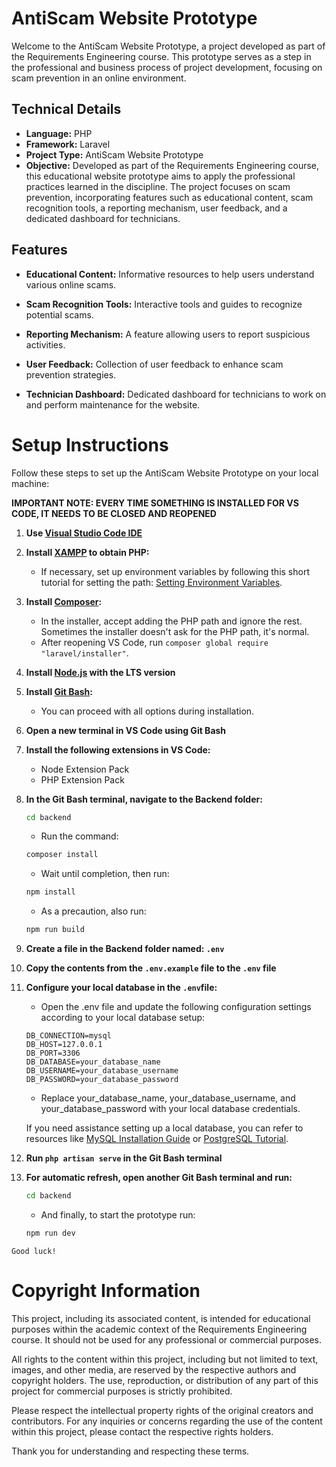 # AntiScam Website Prototype

Welcome to the AntiScam Website Prototype, a project developed as part of the Requirements Engineering course. This prototype serves as a step in the professional and business process of project development, focusing on scam prevention in an online environment.

## Technical Details

- **Language:** PHP
- **Framework:** Laravel
- **Project Type:** AntiScam Website Prototype
- **Objective:** Developed as part of the Requirements Engineering course, this educational website prototype aims to apply the professional practices learned in the discipline. The project focuses on scam prevention, incorporating features such as educational content, scam recognition tools, a reporting mechanism, user feedback, and a dedicated dashboard for technicians.

## Features

- **Educational Content:** Informative resources to help users understand various online scams.

- **Scam Recognition Tools:** Interactive tools and guides to recognize potential scams.
  
- **Reporting Mechanism:** A feature allowing users to report suspicious activities.
  
- **User Feedback:** Collection of user feedback to enhance scam prevention strategies.

- **Technician Dashboard:** Dedicated dashboard for technicians to work on and perform maintenance for the website.

# Setup Instructions

Follow these steps to set up the AntiScam Website Prototype on your local machine:

**IMPORTANT NOTE: EVERY TIME SOMETHING IS INSTALLED FOR VS CODE, IT NEEDS TO BE CLOSED AND REOPENED**

1. **Use [Visual Studio Code IDE](https://code.visualstudio.com/)**

2. **Install [XAMPP](https://www.apachefriends.org/download.html) to obtain PHP:**
   - If necessary, set up environment variables by following this short tutorial for setting the path: [Setting Environment Variables](https://maheshwaghmare.com/windows/blog/environment-variables-path/#set-environment-variable).

3. **Install [Composer](https://getcomposer.org/):**
   - In the installer, accept adding the PHP path and ignore the rest. Sometimes the installer doesn't ask for the PHP path, it's normal.
   - After reopening VS Code, run `composer global require "laravel/installer"`.

4. **Install [Node.js](https://nodejs.org/) with the LTS version**

5. **Install [Git Bash](https://git-scm.com/downloads):**
   - You can proceed with all options during installation.

6. **Open a new terminal in VS Code using Git Bash**

7. **Install the following extensions in VS Code:**
   - Node Extension Pack
   - PHP Extension Pack

8. **In the Git Bash terminal, navigate to the Backend folder:**
   
   ```bash
   cd backend
   ```

    - Run the command:
    ```bash
    composer install
    ```
    - Wait until completion, then run:
    ```bash
    npm install
    ```

    - As a precaution, also run:
    ```bash
    npm run build
    ```

9. **Create a file in the Backend folder named: `.env`**

10. **Copy the contents from the `.env.example` file to the `.env` file**

11. **Configure your local database in the `.env`file:**
    - Open the .env file and update the following configuration settings according to your local database setup:

    ```
    DB_CONNECTION=mysql
    DB_HOST=127.0.0.1
    DB_PORT=3306
    DB_DATABASE=your_database_name
    DB_USERNAME=your_database_username
    DB_PASSWORD=your_database_password
    ```
    - Replace your_database_name, your_database_username, and your_database_password with your local database credentials.
    
    If you need assistance setting up a local database, you can refer to resources like [MySQL Installation Guide](https://dev.mysql.com/doc/mysql-installation-excerpt/5.7/en/) or [PostgreSQL Tutorial](https://www.postgresqltutorial.com/).


12. **Run `php artisan serve` in the Git Bash terminal**

13. **For automatic refresh, open another Git Bash terminal and run:**
    ```bash
    cd backend
    ```

    - And finally, to start the prototype run:
    ```bash
    npm run dev
    ```

`Good luck!`


# Copyright Information

This project, including its associated content, is intended for educational purposes within the academic context of the Requirements Engineering course. It should not be used for any professional or commercial purposes.

All rights to the content within this project, including but not limited to text, images, and other media, are reserved by the respective authors and copyright holders. The use, reproduction, or distribution of any part of this project for commercial purposes is strictly prohibited.

Please respect the intellectual property rights of the original creators and contributors. For any inquiries or concerns regarding the use of the content within this project, please contact the respective rights holders.

Thank you for understanding and respecting these terms.








